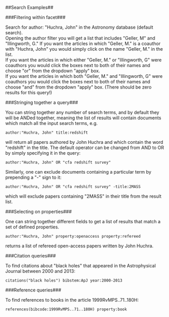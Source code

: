 ##Search Examples##

###Filtering within facet###

Search for author: "Huchra, John" in the Astronomy database (default search).  
Opening the author filter you will get a list that includes "Geller, M" and "Illingworth, G."  If you want the articles in which "Geller, M." is a coauthor with "Huchra, John" you would simply click on the name "Geller, M." in the list.  
If you want the articles in which either "Geller, M." or "Illingworth, G" were coauthors you would click the boxes next to both of their names and choose "or" from the dropdown "apply" box.  
If you want the articles in which both "Geller, M." and "Illingworth, G" were coauthors you would click the boxes next to both of their names and choose "and" from the dropdown "apply" box.  (There should be zero results for this query!)  

###Stringing together a query###

You can string together any number of search terms, and by default they will be ANDed together, meaning the list of results will contain documents which match all the input search terms, e.g.

    author:"Huchra, John" title:redshift

will return all papers authored by John Huchra and which contain the word "redshift" in the title. The default operator can be changed from AND to OR by simply specifying it in the query:

    author:"Huchra, John" OR "cfa redshift survey"

Similarly, one can exclude documents containing a particular term by prepending a "-" sign to it:

    author:"Huchra, John" OR "cfa redshift survey" -title:2MASS

which will exclude papers containing "2MASS" in their title from the result list.

###Selecting on properties###

One can string together different fields to get a list of results that match a set of defined properties.  

    author:"Huchra, John" property:openaccess property:refereed
        
returns a list of refereed open-access papers written by John Huchra.

###Citation queries###

To find citations about "black holes" that appeared in the Astrophysical Journal between 2000 and 2013:

    citations("black holes") bibstem:ApJ year:2000-2013
        
###Reference queries###
        
To find references to books in the article 1999RvMPS..71..180H:

    references(bibcode:1999RvMPS..71..180H) property:book
